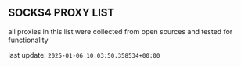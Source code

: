 ## SOCKS4 PROXY LIST

all proxies in this list were collected from open sources and tested for functionality

last update: `2025-01-06 10:03:50.358534+00:00`